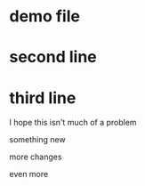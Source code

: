 # demo file
# second line
# third line
I hope this isn't much of a problem

something new

more changes

even more